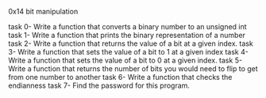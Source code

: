 0x14 bit manipulation

task 0- Write a function that converts a binary number to an unsigned int
task 1- Write a function that prints the binary representation of a number
task 2- Write a function that returns the value of a bit at a given index.
task 3- Write a function that sets the value of a bit to 1 at a given index
task 4- Write a function that sets the value of a bit to 0 at a given index.
task 5- Write a function that returns the number of bits you would need to flip to get from one number to another
task 6- Write a function that checks the endianness
task 7- Find the password for this program.
